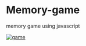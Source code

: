 # Memory-game
memory game using javascript

[![game](https:/master/ss.png "play game")](https://qwerty-123456-ui.github.io/memgames/)
